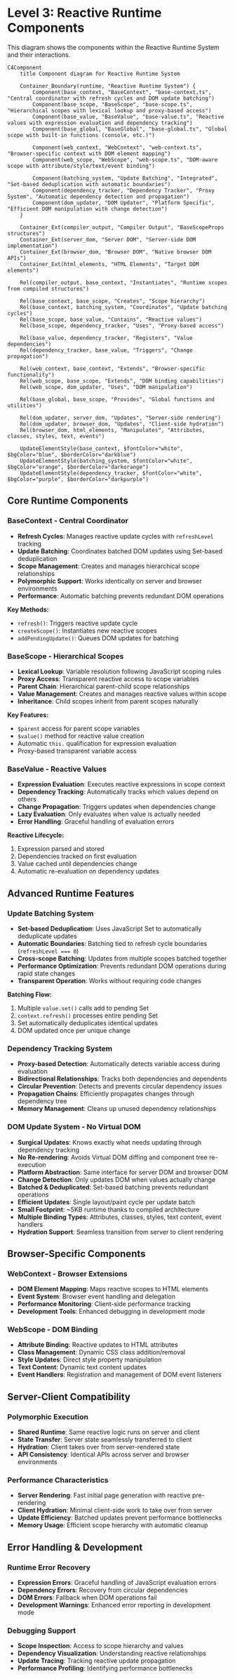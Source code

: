 # Level 3: Reactive Runtime Components

This diagram shows the components within the Reactive Runtime System and their interactions.

```mermaid
C4Component
    title Component diagram for Reactive Runtime System

    Container_Boundary(runtime, "Reactive Runtime System") {
        Component(base_context, "BaseContext", "base-context.ts", "Central coordinator with refresh cycles and DOM update batching")
        Component(base_scope, "BaseScope", "base-scope.ts", "Hierarchical scopes with lexical lookup and proxy-based access")
        Component(base_value, "BaseValue", "base-value.ts", "Reactive values with expression evaluation and dependency tracking")
        Component(base_global, "BaseGlobal", "base-global.ts", "Global scope with built-in functions (console, etc.)")
        
        Component(web_context, "WebContext", "web-context.ts", "Browser-specific context with DOM element mapping")
        Component(web_scope, "WebScope", "web-scope.ts", "DOM-aware scope with attribute/style/text/event binding")
        
        Component(batching_system, "Update Batching", "Integrated", "Set-based deduplication with automatic boundaries")
        Component(dependency_tracker, "Dependency Tracker", "Proxy System", "Automatic dependency detection and propagation")
        Component(dom_updater, "DOM Updater", "Platform Specific", "Efficient DOM manipulation with change detection")
    }

    Container_Ext(compiler_output, "Compiler Output", "BaseScopeProps structures")
    Container_Ext(server_dom, "Server DOM", "Server-side DOM implementation")
    Container_Ext(browser_dom, "Browser DOM", "Native browser DOM APIs")
    Container_Ext(html_elements, "HTML Elements", "Target DOM elements")

    Rel(compiler_output, base_context, "Instantiates", "Runtime scopes from compiled structures")
    
    Rel(base_context, base_scope, "Creates", "Scope hierarchy")
    Rel(base_context, batching_system, "Coordinates", "Update batching cycles")
    Rel(base_scope, base_value, "Contains", "Reactive values")
    Rel(base_scope, dependency_tracker, "Uses", "Proxy-based access")
    
    Rel(base_value, dependency_tracker, "Registers", "Value dependencies")
    Rel(dependency_tracker, base_value, "Triggers", "Change propagation")
    
    Rel(web_context, base_context, "Extends", "Browser-specific functionality")
    Rel(web_scope, base_scope, "Extends", "DOM binding capabilities")
    Rel(web_scope, dom_updater, "Uses", "DOM manipulation")
    
    Rel(base_global, base_scope, "Provides", "Global functions and utilities")
    
    Rel(dom_updater, server_dom, "Updates", "Server-side rendering")
    Rel(dom_updater, browser_dom, "Updates", "Client-side hydration")
    Rel(browser_dom, html_elements, "Manipulates", "Attributes, classes, styles, text, events")

    UpdateElementStyle(base_context, $fontColor="white", $bgColor="blue", $borderColor="darkblue")
    UpdateElementStyle(batching_system, $fontColor="white", $bgColor="orange", $borderColor="darkorange")
    UpdateElementStyle(dependency_tracker, $fontColor="white", $bgColor="purple", $borderColor="darkpurple")
```

## Core Runtime Components

### BaseContext - Central Coordinator
- **Refresh Cycles**: Manages reactive update cycles with `refreshLevel` tracking
- **Update Batching**: Coordinates batched DOM updates using Set-based deduplication
- **Scope Management**: Creates and manages hierarchical scope relationships
- **Polymorphic Support**: Works identically on server and browser environments
- **Performance**: Automatic batching prevents redundant DOM operations

**Key Methods:**
- `refresh()`: Triggers reactive update cycle
- `createScope()`: Instantiates new reactive scopes
- `addPendingUpdate()`: Queues DOM updates for batching

### BaseScope - Hierarchical Scopes
- **Lexical Lookup**: Variable resolution following JavaScript scoping rules
- **Proxy Access**: Transparent reactive access to scope variables
- **Parent Chain**: Hierarchical parent-child scope relationships
- **Value Management**: Creates and manages reactive values within scope
- **Inheritance**: Child scopes inherit from parent scopes naturally

**Key Features:**
- `$parent` access for parent scope variables
- `$value()` method for reactive value creation
- Automatic `this.` qualification for expression evaluation
- Proxy-based transparent variable access

### BaseValue - Reactive Values
- **Expression Evaluation**: Executes reactive expressions in scope context
- **Dependency Tracking**: Automatically tracks which values depend on others
- **Change Propagation**: Triggers updates when dependencies change
- **Lazy Evaluation**: Only evaluates when value is actually needed
- **Error Handling**: Graceful handling of evaluation errors

**Reactive Lifecycle:**
1. Expression parsed and stored
2. Dependencies tracked on first evaluation
3. Value cached until dependencies change
4. Automatic re-evaluation on dependency updates

## Advanced Runtime Features

### Update Batching System
- **Set-based Deduplication**: Uses JavaScript Set to automatically deduplicate updates
- **Automatic Boundaries**: Batching tied to refresh cycle boundaries (`refreshLevel === 0`)
- **Cross-scope Batching**: Updates from multiple scopes batched together
- **Performance Optimization**: Prevents redundant DOM operations during rapid state changes
- **Transparent Operation**: Works without requiring code changes

**Batching Flow:**
1. Multiple `value.set()` calls add to pending Set
2. `context.refresh()` processes entire pending Set
3. Set automatically deduplicates identical updates
4. DOM updated once per unique change

### Dependency Tracking System
- **Proxy-based Detection**: Automatically detects variable access during evaluation
- **Bidirectional Relationships**: Tracks both dependencies and dependents
- **Circular Prevention**: Detects and prevents circular dependency issues
- **Propagation Chains**: Efficiently propagates changes through dependency tree
- **Memory Management**: Cleans up unused dependency relationships

### DOM Update System - No Virtual DOM
- **Surgical Updates**: Knows exactly what needs updating through dependency tracking
- **No Re-rendering**: Avoids Virtual DOM diffing and component tree re-execution
- **Platform Abstraction**: Same interface for server DOM and browser DOM
- **Change Detection**: Only updates DOM when values actually change
- **Batched & Deduplicated**: Set-based batching prevents redundant operations
- **Efficient Updates**: Single layout/paint cycle per update batch
- **Small Footprint**: ~5KB runtime thanks to compiled architecture
- **Multiple Binding Types**: Attributes, classes, styles, text content, event handlers
- **Hydration Support**: Seamless transition from server to client rendering

## Browser-Specific Components

### WebContext - Browser Extensions
- **DOM Element Mapping**: Maps reactive scopes to HTML elements
- **Event System**: Browser event handling and delegation
- **Performance Monitoring**: Client-side performance tracking
- **Development Tools**: Enhanced debugging in development mode

### WebScope - DOM Binding
- **Attribute Binding**: Reactive updates to HTML attributes
- **Class Management**: Dynamic CSS class addition/removal
- **Style Updates**: Direct style property manipulation
- **Text Content**: Dynamic text content updates
- **Event Handlers**: Registration and management of DOM event listeners

## Server-Client Compatibility

### Polymorphic Execution
- **Shared Runtime**: Same reactive logic runs on server and client
- **State Transfer**: Server state seamlessly transferred to client
- **Hydration**: Client takes over from server-rendered state
- **API Consistency**: Identical APIs across server and browser environments

### Performance Characteristics
- **Server Rendering**: Fast initial page generation with reactive pre-rendering
- **Client Hydration**: Minimal client-side work to take over from server
- **Update Efficiency**: Batched updates prevent performance bottlenecks
- **Memory Usage**: Efficient scope hierarchy with automatic cleanup

## Error Handling & Development

### Runtime Error Recovery
- **Expression Errors**: Graceful handling of JavaScript evaluation errors
- **Dependency Errors**: Recovery from circular dependencies
- **DOM Errors**: Fallback when DOM operations fail
- **Development Warnings**: Enhanced error reporting in development mode

### Debugging Support
- **Scope Inspection**: Access to scope hierarchy and values
- **Dependency Visualization**: Understanding reactive relationships
- **Update Tracing**: Tracking reactive update propagation
- **Performance Profiling**: Identifying performance bottlenecks